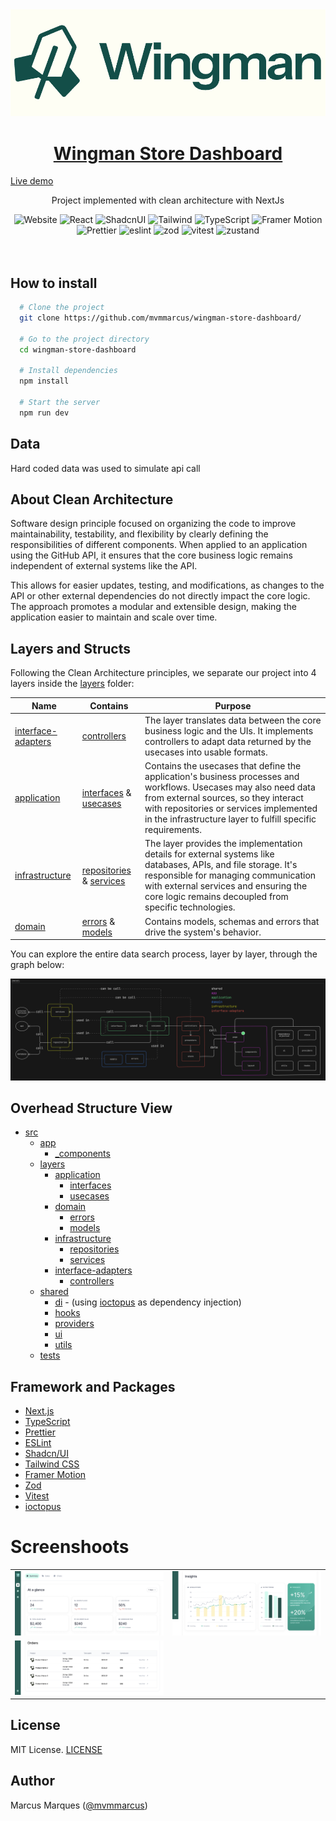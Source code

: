 <a href="https://github.com/mvmmarcus/wingman-store-dashboard-dashboard">
  <img alt="clean-nextjs-github" src="./public/thumb.png" />  
  <h1 align="center">Wingman Store Dashboard</h1>
  <a href="https://wingman-store-dashboard-mdsw.vercel.app/" target="_blank" >Live demo</a>
</a>

<p align="center">
  Project implemented with clean architecture with NextJs
</p>

<div align="center">
  <img src="https://img.shields.io/badge/next.js-242424?style=for-the-badge&logo=nextdotjs" alt="Website">
  <img src="https://img.shields.io/badge/React-563D7C?style=for-the-badge&logo=React&logoColor=fff" alt="React">
  <img src="https://img.shields.io/badge/shadcn%2Fui-000?logo=shadcnui&logoColor=fff&style=for-the-badge" alt="ShadcnUI">
  <img src="https://img.shields.io/badge/Tailwind-FEFEFE?style=for-the-badge&logo=tailwindcss" alt="Tailwind">
  <img src="https://img.shields.io/badge/Typescript-007acc?style=for-the-badge&logo=typescript&logoColor=fff" alt="TypeScript">
  <img src="https://img.shields.io/badge/Framer%20Motion-CC6699?style=for-the-badge&logo=framer" alt="Framer Motion">
  <img src="https://img.shields.io/badge/Prettier-242424?style=for-the-badge&logo=prettier" alt="Prettier">
  <img src="https://img.shields.io/badge/eslint-0170FE?style=for-the-badge&logo=eslint" alt="eslint">
  <img src="https://img.shields.io/badge/zod-242424?style=for-the-badge&logo=zod" alt="zod">
  <img src="https://img.shields.io/badge/vitest-242424?style=for-the-badge&logo=vitest" alt="vitest">
  <img src="https://img.shields.io/badge/zustand-242424?style=for-the-badge&logo=React" alt="zustand">
</div>
<br/>

<br/>

## How to install

```bash
  # Clone the project
  git clone https://github.com/mvmmarcus/wingman-store-dashboard/

  # Go to the project directory
  cd wingman-store-dashboard

  # Install dependencies
  npm install

  # Start the server
  npm run dev
```

## Data

Hard coded data was used to simulate api call

## About Clean Architecture

Software design principle focused on organizing the code to improve maintainability, testability, and flexibility by clearly defining the responsibilities of different components. When applied to an application using the GitHub API, it ensures that the core business logic remains independent of external systems like the API.

This allows for easier updates, testing, and modifications, as changes to the API or other external dependencies do not directly impact the core logic. The approach promotes a modular and extensible design, making the application easier to maintain and scale over time.

## Layers and Structs

Following the Clean Architecture principles, we separate our project into 4 layers inside the [layers](./src/layers/) folder:

| Name                                                   | Contains                                                                                                    | Purpose                                                                                                                                                                                                                                                           |
| ------------------------------------------------------ | ----------------------------------------------------------------------------------------------------------- | ----------------------------------------------------------------------------------------------------------------------------------------------------------------------------------------------------------------------------------------------------------------- |
| [interface-adapters](./src/layers/interface-adapters/) | [controllers](./src/layers/interface-adapters/controllers)                                                  | The layer translates data between the core business logic and the UIs. It implements controllers to adapt data returned by the usecases into usable formats.                                                                                                      |
| [application](./src/layers/application/)               | [interfaces](./src/layers/application/interfaces) & [usecases](./src/layers/application/usecases)           | Contains the usecases that define the application's business processes and workflows. Usecases may also need data from external sources, so they interact with repositories or services implemented in the infrastructure layer to fulfill specific requirements. |
| [infrastructure](./src/layers/infrastructure/)         | [repositories](./src/layers/infrastructure/repositories) & [services](./src/layers/infrastructure/services) | The layer provides the implementation details for external systems like databases, APIs, and file storage. It's responsible for managing communication with external services and ensuring the core logic remains decoupled from specific technologies.           |
| [domain](./src/layers/domain/)                         | [errors](./src/layers/domain/errors) & [models](./src/layers/domain/models)                                 | Contains models, schemas and errors that drive the system's behavior.                                                                                                                                                                                             |

You can explore the entire data search process, layer by layer, through the graph below:

<a href="https://github.com/mvmmarcus/wingman-store-dashboard/blob/main/public/clean-arch.png">
  <img alt="wingman-store-dashboard" src="./public/clean-arch.png" />
</a>

## Overhead Structure View

- [src](./src/)
  - [app](./src/app/)
    - [\_components](./src/app/_components)
  - [layers](./src/layers/)
    - [application](./src/layers/application/)
      - [interfaces](./src/layers/application/interfaces)
      - [usecases](./src/layers/application/usecases)
    - [domain](./src/layers/domain/)
      - [errors](./src/layers/domain/errors)
      - [models](./src/layers/domain/models)
    - [infrastructure](./src/layers/infrastructure/)
      - [repositories](./src/layers/infrastructure/repositories)
      - [services](./src/layers/infrastructure/services)
    - [interface-adapters](./src/layers/interface-adapters/)
      - [controllers](./src/layers/interface-adapters/controllers)
  - [shared](./src/shared/)
    - [di](./src/shared/di/) - (using [ioctopus](https://github.com/Evyweb/ioctopus) as dependency injection)
    - [hooks](./src/shared/hooks/)
    - [providers](./src/shared/providers/)
    - [ui](./src/shared/ui/)
    - [utils](./src/shared/utils/)
  - [tests](./src/tests/)

## Framework and Packages

- [Next.js](https://nextjs.org/)
- [TypeScript](https://www.typescriptlang.org/)
- [Prettier](https://prettier.io/)
- [ESLint](https://eslint.org/)
- [Shadcn/UI](https://ui.shadcn.com/)
- [Tailwind CSS](https://tailwindcss.com/)
- [Framer Motion](https://framer.com/motion)
- [Zod](https://zod.dev/)
- [Vitest](https://vitest.dev/)
- [ioctopus](https://github.com/Evyweb/ioctopus)

# Screenshoots

|                                  |                                  |
| -------------------------------- | -------------------------------- |
| ![](./public/screenshoots/1.png) | ![](./public/screenshoots/2.png) |
| ![](./public/screenshoots/3.png) |                                  |

## License

MIT License. [LICENSE](./LICENSE)

## Author

Marcus Marques ([@mvmmarcus](https://github.com/mvmmarcus))
